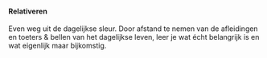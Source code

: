 #### Relativeren
Even weg uit de dagelijkse sleur. Door afstand te nemen van de afleidingen en toeters & bellen van het dagelijkse leven, leer je wat écht belangrijk is en wat eigenlijk maar bijkomstig.
